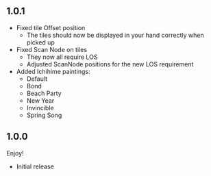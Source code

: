 ## 1.0.1
- Fixed tile Offset position
	- The tiles should now be displayed in your hand correctly when picked up 
- Fixed Scan Node on tiles
	- They now all require LOS
	- Adjusted ScanNode positions for the new LOS requirement
- Added Ichihime paintings:
	- Default
	- Bond
	- Beach Party
	- New Year
	- Invincible
	- Spring Song

## 1.0.0
Enjoy!
- Initial release